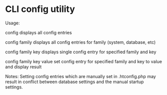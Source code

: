 CLI config utility
==================

Usage:


config
	displays all config entries


config family
	displays all config entries for family (system, database, etc)


config family key
	displays single config entry for specified family and key

config family key value
	set config entry for specified family and key to value and display result



Notes:
	Setting config entries which are manually set in .htconfig.php may result in 
conflict between database settings and the manual startup settings. 

